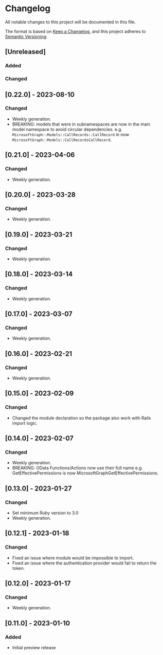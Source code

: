 # Changelog

All notable changes to this project will be documented in this file.

The format is based on [Keep a Changelog](https://keepachangelog.com/en/1.0.0/),
and this project adheres to [Semantic Versioning](https://semver.org/spec/v2.0.0.html).

## [Unreleased]

### Added

### Changed

## [0.22.0] - 2023-08-10

### Changed

- Weekly generation.
- BREAKING: models that were in subnamespaces are now in the main model namespace to avoid circular dependencies. e.g. `MicrosoftGraph::Models::CallRecords::CallRecord` in now `MicrosoftGraph::Models::CallRecordsCallRecord`.

## [0.21.0] - 2023-04-06

### Changed

- Weekly generation.

## [0.20.0] - 2023-03-28

### Changed

- Weekly generation.

## [0.19.0] - 2023-03-21

### Changed

- Weekly generation.

## [0.18.0] - 2023-03-14

### Changed

- Weekly generation.

## [0.17.0] - 2023-03-07

### Changed

- Weekly generation.

## [0.16.0] - 2023-02-21

### Changed

- Weekly generation.

## [0.15.0] - 2023-02-09

### Changed

- Changed the module declaration so the package also work with Rails import logic.

## [0.14.0] - 2023-02-07

### Changed

- Weekly generation.
- BREAKING: OData Functions/Actions now use their full name e.g. GetEffectivePermissions is now MicrosoftGraphGetEffectivePermissions.

## [0.13.0] - 2023-01-27

### Changed

- Set minimum Ruby version to 3.0
- Weekly generation.

## [0.12.1] - 2023-01-18

### Changed

- Fixed an issue where module would be impossible to import.
- Fixed an issue where the authentication provider would fail to return the token.

## [0.12.0] - 2023-01-17

### Changed

- Weekly generation.

## [0.11.0] - 2023-01-10

### Added

- Initial preview release

